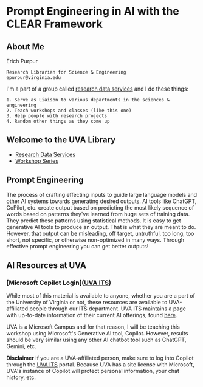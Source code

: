 # Prompt Engineering in AI with the CLEAR Framework


## **About Me**
Erich Purpur

    Research Librarian for Science & Engineering
    epurpur@virginia.edu

I'm a part of a group called [research data services](https://data.library.virginia.edu/) and I do these things:
    
    1. Serve as Liaison to various departments in the sciences & engineering
    2. Teach workshops and classes (like this one)
    3. Help people with research projects
    4. Random other things as they come up

## Welcome to the UVA Library
* [Research Data Services](https://data.library.virginia.edu/)
* [Workshop Series](https://data.library.virginia.edu/training/)


## Prompt Engineering 
The process of crafting effecting inputs to guide large language models and other AI systems towards generating desired outputs. AI tools like ChatGPT, CoPilot, etc. create output based on predicting the most likely sequence of words based on patterns they've learned from huge sets of training data. They predict these patterns using statistical methods. It is easy to get generative AI tools to produce an output. That is what they are meant to do. However, that output can be misleading, off target, untruthful, too long, too short, not specific, or otherwise non-optimized in many ways. Through effective prompt engineering you can get better outputs! 

## AI Resources at UVA
### [Microsoft Copilot Login]([UVA ITS](https://virginia.service-now.com/its?id=itsweb_kb_article&sys_id=dbe41947dbe3f91066d98f38139619db))

While most of this material is available to anyone, whether you are a part of the University of Virginia or not, these resources are available to UVA-affiliated people through our ITS department. UVA ITS maintains a page with up-to-date information of their current AI offerings, found [here](https://virginia.service-now.com/its?id=itsweb_kb_article&sys_id=dbe41947dbe3f91066d98f38139619db).

UVA is a Microsoft Campus and for that reason, I will be teaching this workshop using Microsoft's Generative AI tool, Copilot. However, results should be very similar using any other AI chatbot tool such as ChatGPT, Gemini, etc. 

**Disclaimer**
If you are a UVA-affiliated person, make sure to log into Copilot through the [UVA ITS](https://virginia.service-now.com/its?id=itsweb_kb_article&sys_id=dbe41947dbe3f91066d98f38139619db) portal. Because UVA has a site license with Microsoft, UVA's instance of Copilot will protect personal information, your chat history, etc.


